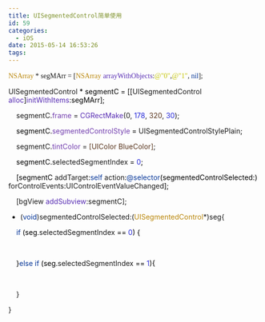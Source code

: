 ```yaml
---
title: UISegmentedControl简单使用
id: 59
categories:
  - iOS
date: 2015-05-14 16:53:26
tags:
---
```


<span style="font-family: Menlo; color: rgb(185, 134, 10);">NSArray</span><font face="Menlo"> * segMArr = [</font><span style="font-family: Menlo; color: rgb(185, 134, 10);">NSArray</span> <span style="font-family: Menlo; color: rgb(87, 44, 179);">arrayWithObjects</span><font face="Menlo">:</font><span style="color: rgb(195, 195, 0);"><font face="Menlo">@&quot;</font><font face="Heiti SC Light">0</font></span><span style="font-family: Menlo; color: rgb(195, 195, 0);">&quot;</span><font face="Menlo">,</font><span style="font-family: Menlo; color: rgb(195, 195, 0);">@&quot;</span><span style="color: rgb(195, 195, 0);"><font face="Heiti SC Light">1</font></span><span style="font-family: Menlo; color: rgb(195, 195, 0);">&quot;</span><font face="Menlo">, </font><span style="font-family: Menlo; color: rgb(6, 54, 152);">nil</span><font face="Menlo">];</font>

UISegmentedControl<span style="font-variant-ligatures: no-common-ligatures; color: #000000"> * segmentC = [[</span>UISegmentedControl<span style="font-variant-ligatures: no-common-ligatures; color: #000000"> </span><span style="font-variant-ligatures: no-common-ligatures; color: #572cb3">alloc</span><span style="font-variant-ligatures: no-common-ligatures; color: #000000">]</span><span style="font-variant-ligatures: no-common-ligatures; color: #572cb3">initWithItems</span><span style="font-variant-ligatures: no-common-ligatures; color: #000000">:segMArr];</span>

&nbsp; &nbsp; segmentC.<span style="font-variant-ligatures: no-common-ligatures; color: #723eae">frame</span> = <span style="font-variant-ligatures: no-common-ligatures; color: #572cb3">CGRectMake</span>(0, <span style="font-variant-ligatures: no-common-ligatures; color: #272ad8">178</span>, <font color="#59351d">320</font>, <span style="font-variant-ligatures: no-common-ligatures; color: #272ad8">30</span>);

<span style="font-variant-ligatures: no-common-ligatures; color: #000000">&nbsp; &nbsp; segmentC.</span><span style="font-variant-ligatures: no-common-ligatures; color: #723eae">segmentedControlStyle</span><span style="font-variant-ligatures: no-common-ligatures; color: #000000"> = </span>UISegmentedControlStylePlain<span style="font-variant-ligatures: no-common-ligatures; color: #000000">;</span>

&nbsp; &nbsp; segmentC.<span style="font-variant-ligatures: no-common-ligatures; color: #723eae">tintColor</span> = <font color="#59351d">[UIColor BlueColor]</font>;

<span style="font-variant-ligatures: no-common-ligatures; color: #000000">&nbsp; &nbsp; segmentC.</span>selectedSegmentIndex<span style="font-variant-ligatures: no-common-ligatures; color: #000000"> = </span><span style="font-variant-ligatures: no-common-ligatures; color: #272ad8">0</span><span style="font-variant-ligatures: no-common-ligatures; color: #000000">;</span>

<span style="font-variant-ligatures: no-common-ligatures; color: #000000">&nbsp; &nbsp; [segmentC </span>addTarget<span style="font-variant-ligatures: no-common-ligatures; color: #000000">:</span><span style="font-variant-ligatures: no-common-ligatures; color: #063698">self</span><span style="font-variant-ligatures: no-common-ligatures; color: #000000"> </span>action<span style="font-variant-ligatures: no-common-ligatures; color: #000000">:</span><span style="font-variant-ligatures: no-common-ligatures; color: #063698">@selector</span><span style="font-variant-ligatures: no-common-ligatures; color: #000000">(segmentedControlSelected:) </span>forControlEvents<span style="font-variant-ligatures: no-common-ligatures; color: #000000">:</span>UIControlEventValueChanged<span style="font-variant-ligatures: no-common-ligatures; color: #000000">];</span>

&nbsp; &nbsp; [bgView <span style="font-variant-ligatures: no-common-ligatures; color: #572cb3">addSubview</span>:segmentC];

- (<span style="font-variant-ligatures: no-common-ligatures; color: #063698">void</span>)segmentedControlSelected:(<span style="font-variant-ligatures: no-common-ligatures; color: #b9860a">UISegmentedControl</span>*)seg{

<span style="font-variant-ligatures: no-common-ligatures; color: #000000">&nbsp; &nbsp; </span><span style="font-variant-ligatures: no-common-ligatures; color: #063698">if</span><span style="font-variant-ligatures: no-common-ligatures; color: #000000"> (seg.</span>selectedSegmentIndex<span style="font-variant-ligatures: no-common-ligatures; color: #000000"> == </span><span style="font-variant-ligatures: no-common-ligatures; color: #272ad8">0</span><span style="font-variant-ligatures: no-common-ligatures; color: #000000">) {</span>

&nbsp;&nbsp; &nbsp; &nbsp; &nbsp;

<span style="font-variant-ligatures: no-common-ligatures; color: #000000">&nbsp; &nbsp; }</span><span style="font-variant-ligatures: no-common-ligatures; color: #063698">else</span><span style="font-variant-ligatures: no-common-ligatures; color: #000000"> </span><span style="font-variant-ligatures: no-common-ligatures; color: #063698">if</span><span style="font-variant-ligatures: no-common-ligatures; color: #000000"> (seg.</span>selectedSegmentIndex<span style="font-variant-ligatures: no-common-ligatures; color: #000000"> == </span><span style="font-variant-ligatures: no-common-ligatures; color: #272ad8">1</span><span style="font-variant-ligatures: no-common-ligatures; color: #000000">){</span>

&nbsp;&nbsp; &nbsp;

&nbsp; &nbsp; }

}